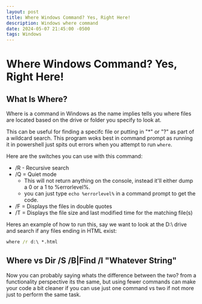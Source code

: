```yaml
---
layout: post
title: Where Windows Command? Yes, Right Here!
description: Windows where command
date: 2024-05-07 21:45:00 -0500
tags: Windows
---
```


# Where Windows Command? Yes, Right Here!

## What Is Where?

Where is a command in Windows as the name implies tells you where files are located based on the drive or folder you specify to look at.

This can be useful for finding a specifc file or putting in "*" or "?" as part of a wildcard search. This program woks best in command prompt as running it in powershell just spits out errors when you attempt to run `where`.

Here are the switches you can use with this command:

- /R - Recursive search
- /Q = Quiet mode
   - This will not return anything on the console, instead it'll either dump a 0 or a 1 to %errorlevel%.
   - you can just type `echo %errorlevel%` in a command prompt to get the code.
- /F = Displays the files in double quotes
- /T = Displays the file size and last modified time for the matching file(s)

Heres an example of how to run this, say we want to look at the D:\ drive and search if any files ending in HTML exist:

```cmd
where /r d:\ *.html
```

## Where vs Dir /S /B|Find /I "Whatever String"

Now you can probably saying whats the difference between the two? from a functionality perspective its the same, but using fewer commands can make your code a bit cleaner if you can use just one command vs two if not more just to perform the same task.
